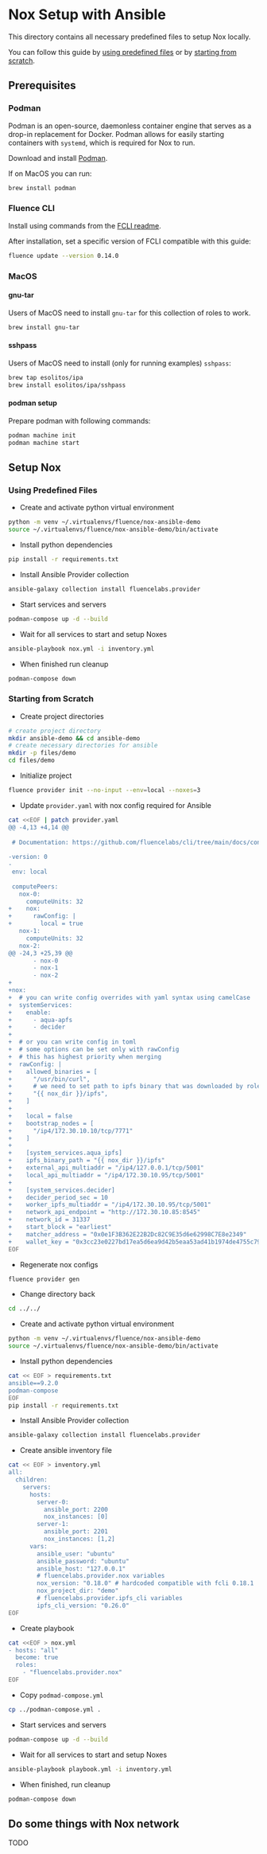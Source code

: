 # Nox Setup with Ansible

This directory contains all necessary predefined files to setup Nox locally.

You can follow this guide by [using predefined files](#Using-predefined-files)
or by [starting from scratch](#Starting-from-scratch).

## Prerequisites

### Podman

Podman is an open-source, daemonless container engine that serves as a drop-in
replacement for Docker. Podman allows for easily starting containers with
`systemd`, which is required for Nox to run.

Download and install [Podman](https://podman.io/).

If on MacOS you can run:

```bash
brew install podman
```

### Fluence CLI

Install using commands from the
[FCLI readme](https://github.com/fluencelabs/cli?tab=readme-ov-file#using-install-script).

After installation, set a specific version of FCLI compatible with this guide:

```bash
fluence update --version 0.14.0
```

### MacOS
#### gnu-tar

Users of MacOS need to install `gnu-tar` for this collection of roles to work.

```bash
brew install gnu-tar
```

#### sshpass
Users of MacOS need to install (only for running examples) `sshpass`:

```bash
brew tap esolitos/ipa
brew install esolitos/ipa/sshpass
```

#### podman setup

Prepare podman with following commands:

```bash
podman machine init
podman machine start
```

## Setup Nox

### Using Predefined Files

- Create and activate python virtual environment

```bash
python -m venv ~/.virtualenvs/fluence/nox-ansible-demo
source ~/.virtualenvs/fluence/nox-ansible-demo/bin/activate
```

- Install python dependencies

```bash
pip install -r requirements.txt
```

- Install Ansible Provider collection

```bash
ansible-galaxy collection install fluencelabs.provider
```

- Start services and servers

```bash
podman-compose up -d --build
```

- Wait for all services to start and setup Noxes

```bash
ansible-playbook nox.yml -i inventory.yml
```

- When finished run cleanup

```bash
podman-compose down
```

### Starting from Scratch

- Create project directories

```bash
# create project directory
mkdir ansible-demo && cd ansible-demo
# create necessary directories for ansible
mkdir -p files/demo
cd files/demo
```

- Initialize project

```bash
fluence provider init --no-input --env=local --noxes=3
```

- Update `provider.yaml` with nox config required for Ansible

```bash
cat <<EOF | patch provider.yaml
@@ -4,13 +4,14 @@
 
 # Documentation: https://github.com/fluencelabs/cli/tree/main/docs/configs/provider.md
 
-version: 0
-
 env: local
 
 computePeers:
   nox-0:
     computeUnits: 32
+    nox:
+      rawConfig: |
+        local = true
   nox-1:
     computeUnits: 32
   nox-2:
@@ -24,3 +25,39 @@
       - nox-0
       - nox-1
       - nox-2
+
+nox:
+  # you can write config overrides with yaml syntax using camelCase
+  systemServices:
+    enable:
+      - aqua-apfs
+      - decider
+
+  # or you can write config in toml
+  # some options can be set only with rawConfig
+  # this has highest priority when merging
+  rawConfig: |
+    allowed_binaries = [
+      "/usr/bin/curl",
+      # we need to set path to ipfs binary that was downloaded by role
+      "{{ nox_dir }}/ipfs",
+    ]
+
+    local = false
+    bootstrap_nodes = [
+      "/ip4/172.30.10.10/tcp/7771"
+    ]
+
+    [system_services.aqua_ipfs]
+    ipfs_binary_path = "{{ nox_dir }}/ipfs"
+    external_api_multiaddr = "/ip4/127.0.0.1/tcp/5001"
+    local_api_multiaddr = "/ip4/172.30.10.95/tcp/5001"
+
+    [system_services.decider]
+    decider_period_sec = 10
+    worker_ipfs_multiaddr = "/ip4/172.30.10.95/tcp/5001"
+    network_api_endpoint = "http://172.30.10.85:8545"
+    network_id = 31337
+    start_block = "earliest"
+    matcher_address = "0x0e1F3B362E22B2Dc82C9E35d6e62998C7E8e2349"
+    wallet_key = "0x3cc23e0227bd17ea5d6ea9d42b5eaa53ad41b1974de4755c79fe236d361a6fd5"
EOF
```

- Regenerate nox configs

```bash
fluence provider gen
```

- Change directory back

```bash
cd ../../
```

- Create and activate python virtual environment

```bash
python -m venv ~/.virtualenvs/fluence/nox-ansible-demo
source ~/.virtualenvs/fluence/nox-ansible-demo/bin/activate
```

- Install python dependencies

```bash
cat << EOF > requirements.txt
ansible==9.2.0
podman-compose
EOF
pip install -r requirements.txt
```

- Install Ansible Provider collection

```bash
ansible-galaxy collection install fluencelabs.provider
```

- Create ansible inventory file

```bash
cat << EOF > inventory.yml
all:
  children:
    servers:
      hosts:
        server-0:
          ansible_port: 2200
          nox_instances: [0]
        server-1:
          ansible_port: 2201
          nox_instances: [1,2]
      vars:
        ansible_user: "ubuntu"
        ansible_password: "ubuntu"
        ansible_host: "127.0.0.1"
        # fluencelabs.provider.nox variables
        nox_version: "0.18.0" # hardcoded compatible with fcli 0.18.1
        nox_project_dir: "demo"
        # fluencelabs.provider.ipfs_cli variables
        ipfs_cli_version: "0.26.0"
EOF
```

- Create playbook

```bash
cat <<EOF > nox.yml
- hosts: "all"
  become: true
  roles:
    - "fluencelabs.provider.nox"
EOF
```

- Copy `podmad-compose.yml`

```bash
cp ../podman-compose.yml .
```

- Start services and servers

```bash
podman-compose up -d --build
```

- Wait for all services to start and setup Noxes

```bash
ansible-playbook playbook.yml -i inventory.yml
```

- When finished, run cleanup

```bash
podman-compose down
```

## Do some things with Nox network

TODO
